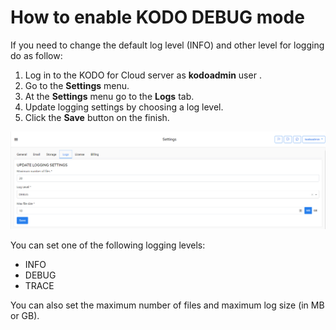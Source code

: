 # How to enable KODO DEBUG mode

If you need to change the default log level \(INFO\) and other level for logging do as follow:

1. Log in to the KODO for Cloud server as **kodoadmin** user .
2. Go to the **Settings** menu.
3. At the **Settings** menu go to the **Logs** tab.
4. Update logging settings by choosing a log level.
5. Click the **Save** button on the finish.

![](../.gitbook/assets/kodo-cloud-administration-settings-kodoadmin01.png)

You can set one of the following logging levels:

* INFO
* DEBUG
* TRACE

You can also set the maximum number of files and maximum log size \(in MB or GB\).

